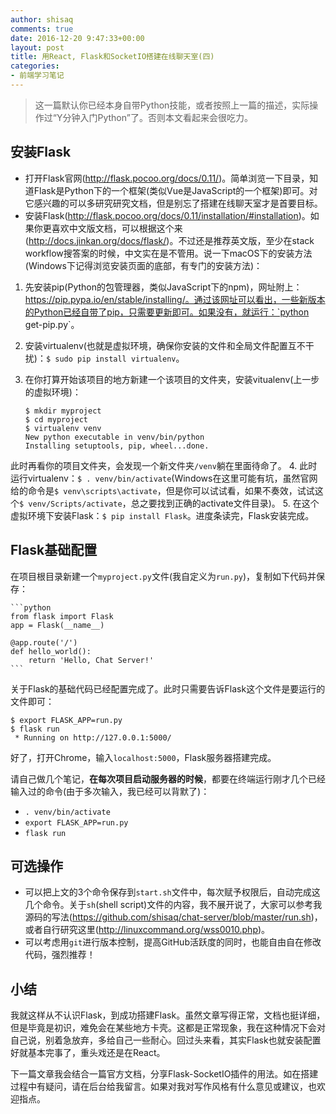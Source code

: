 ```yaml
---
author: shisaq
comments: true
date: 2016-12-20 9:47:33+00:00
layout: post
title: 用React, Flask和SocketIO搭建在线聊天室(四)
categories:
- 前端学习笔记
---
```


> 这一篇默认你已经本身自带Python技能，或者按照上一篇的描述，实际操作过“Y分钟入门Python”了。否则本文看起来会很吃力。
 
## 安装Flask

 * 打开Flask官网(http://flask.pocoo.org/docs/0.11/)。简单浏览一下目录，知道Flask是Python下的一个框架(类似Vue是JavaScript的一个框架)即可。对它感兴趣的可以多研究研究文档，但是别忘了搭建在线聊天室才是首要目标。
 * 安装Flask(http://flask.pocoo.org/docs/0.11/installation/#installation)。如果你更喜欢中文版文档，可以根据这个来(http://docs.jinkan.org/docs/flask/)。不过还是推荐英文版，至少在stack workflow搜答案的时候，中文实在是不管用。说一下macOS下的安装方法(Windows下记得浏览安装页面的底部，有专门的安装方法)：
  1. 先安装pip(Python的包管理器，类似JavaScript下的npm)，网址附上：https://pip.pypa.io/en/stable/installing/。通过该网址可以看出，一些新版本的Python已经自带了pip，只需要更新即可。如果没有，就运行：`python get-pip.py`。
  2. 安装virtualenv(也就是虚拟环境，确保你安装的文件和全局文件配置互不干扰)：`$ sudo pip install virtualenv`。
  3. 在你打算开始该项目的地方新建一个该项目的文件夹，安装vitualenv(上一步的虚拟环境)：

     ```
     $ mkdir myproject
     $ cd myproject
     $ virtualenv venv
     New python executable in venv/bin/python
     Installing setuptools, pip, wheel...done.
     ```
  此时再看你的项目文件夹，会发现一个新文件夹`/venv`躺在里面待命了。
  4. 此时运行virtualenv：`$ . venv/bin/activate`(Windows在这里可能有坑，虽然官网给的命令是`$ venv\scripts\activate`，但是你可以试试看，如果不奏效，试试这个`$ venv/Scripts/activate`，总之要找到正确的activate文件目录)。
  5. 在这个虚拟环境下安装Flask：`$ pip install Flask`。进度条读完，Flask安装完成。

## Flask基础配置

在项目根目录新建一个`myproject.py`文件(我自定义为`run.py`)，复制如下代码并保存：

    ```python
    from flask import Flask
    app = Flask(__name__)
    
    @app.route('/')
    def hello_world():
        return 'Hello, Chat Server!'
    ```

关于Flask的基础代码已经配置完成了。此时只需要告诉Flask这个文件是要运行的文件即可：

```
$ export FLASK_APP=run.py
$ flask run
 * Running on http://127.0.0.1:5000/
```

好了，打开Chrome，输入`localhost:5000`，Flask服务器搭建完成。

请自己做几个笔记，**在每次项目启动服务器的时候**，都要在终端运行刚才几个已经输入过的命令(由于多次输入，我已经可以背默了)：

* `. venv/bin/activate`
* `export FLASK_APP=run.py`
* `flask run`

## 可选操作

* 可以把上文的3个命令保存到`start.sh`文件中，每次赋予权限后，自动完成这几个命令。关于`sh`(shell script)文件的内容，我不展开说了，大家可以参考我源码的写法(https://github.com/shisaq/chat-server/blob/master/run.sh)，或者自行研究这里(http://linuxcommand.org/wss0010.php)。
* 可以考虑用`git`进行版本控制，提高GitHub活跃度的同时，也能自由自在修改代码，强烈推荐！

## 小结

我就这样从不认识Flask，到成功搭建Flask。虽然文章写得正常，文档也挺详细，但是毕竟是初识，难免会在某些地方卡壳。这都是正常现象，我在这种情况下会对自己说，别着急放弃，多给自己一些耐心。回过头来看，其实Flask也就安装配置好就基本完事了，重头戏还是在React。

下一篇文章我会结合一篇官方文档，分享Flask-SocketIO插件的用法。如在搭建过程中有疑问，请在后台给我留言。如果对我对写作风格有什么意见或建议，也欢迎指点。